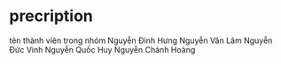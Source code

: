 # precription
tên thành viên trong nhóm
Nguyễn Đình Hưng
Nguyễn Văn Lâm
Nguyễn Đức Vinh
Nguyễn Quốc Huy
Nguyễn Chánh Hoàng
